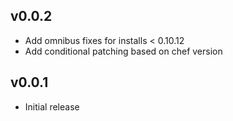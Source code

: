 v0.0.2
------
* Add omnibus fixes for installs < 0.10.12
* Add conditional patching based on chef version

v0.0.1
------
* Initial release
